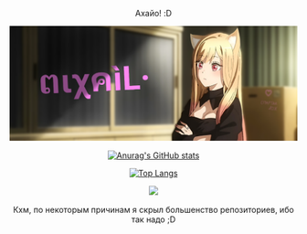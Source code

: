 
<!-- Лол, и что ты тут ищешь? ,_, Дурак? да?  -->

<div align="center">
<p>Ахайо! :D</p>

<img src="mixail.png" width="600px" /> <!-- Кста, ушки ей я дорислвывал сам, как по мне кривовато, но каваи -->

[![Anurag's GitHub stats](https://github-readme-stats.vercel.app/api?username=Xasya&theme=dark&show_icons=true)](https://github.com/Xasya)

[![Top Langs](https://github-readme-stats.vercel.app/api/top-langs/?username=Xasya&theme=dark&show_icons=true)](https://github.com/Xasya) 

<img src="https://gpvc.arturio.dev/Xasya" />
  
Кхм, по некоторым причинам я скрыл большенство репозиториев, ибо так надо ;D

<!-- Ну и что? Нашёл что искал?
Забыл дописать, compmaster-byte lox -->
  
</div>
